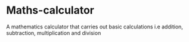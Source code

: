 # Maths-calculator
A mathematics calculator that carries out basic calculations i.e addition, subtraction, multiplication and division
